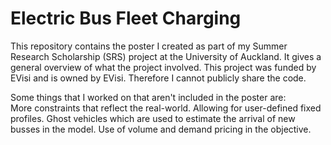 # Electric Bus Fleet Charging
This repository contains the poster I created as part of my Summer Research Scholarship (SRS) project at the University of Auckland. It gives a general overview of what the project involved.
This project was funded by EVisi and is owned by EVisi. Therefore I cannot publicly share the code.
  
Some things that I worked on that aren't included in the poster are:  
More constraints that reflect the real-world. Allowing for user-defined fixed profiles. Ghost vehicles which are used to estimate the arrival of new busses in the model. Use of volume and demand pricing in the objective. 

